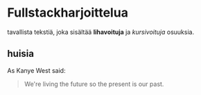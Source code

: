 # Fullstackharjoittelua


tavallista tekstiä, joka sisältää **lihavoituja** ja *kursivoituja* osuuksia.


## huisia

As Kanye West said:

> We're living the future so
> the present is our past.
